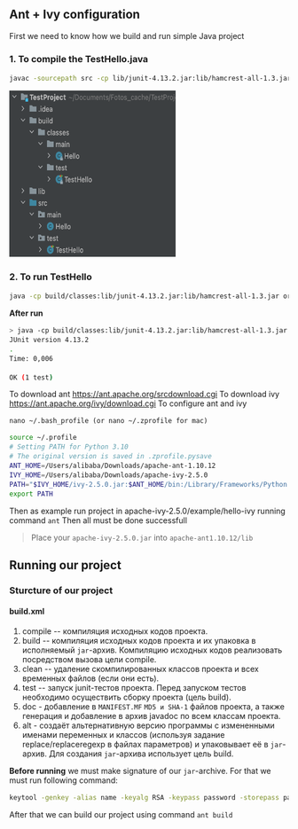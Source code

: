 ## Ant + Ivy configuration
First we need to know how we build and run simple Java project
### 1. To compile the TestHello.java
```bash
javac -sourcepath src -cp lib/junit-4.13.2.jar:lib/hamcrest-all-1.3.jar src/test/TestHello.java -d build/classes
```
<img src="img/classes.png" data-canonical-src="img/classes.png" width="300" height="300" />

### 2. To run TestHello
```bash
java -cp build/classes:lib/junit-4.13.2.jar:lib/hamcrest-all-1.3.jar org.junit.runner.JUnitCore test.TestHello
```
**After run**
```bash
> java -cp build/classes:lib/junit-4.13.2.jar:lib/hamcrest-all-1.3.jar org.junit.runner.JUnitCore test.TestHello  
JUnit version 4.13.2
.
Time: 0,006

OK (1 test)
```

To download ant 
https://ant.apache.org/srcdownload.cgi
To download ivy
https://ant.apache.org/ivy/download.cgi
To configure ant and ivy
```
nano ~/.bash_profile (or nano ~/.zprofile for mac)
```
``` bash
source ~/.profile
# Setting PATH for Python 3.10
# The original version is saved in .zprofile.pysave
ANT_HOME=/Users/alibaba/Downloads/apache-ant-1.10.12
IVY_HOME=/Users/alibaba/Downloads/apache-ivy-2.5.0
PATH="$IVY_HOME/ivy-2.5.0.jar:$ANT_HOME/bin:/Library/Frameworks/Python.framework/Versions/3.10/bin:${PATH}"
export PATH
```

Then as example run project in apache-ivy-2.5.0/example/hello-ivy running command `ant`
Then all must be done successfull
> Place your `apache-ivy-2.5.0.jar` into `apache-ant1.10.12/lib`

## Running our project 
### Sturcture of our project 
#### build.xml 
1. compile -- компиляция исходных кодов проекта.
2. build -- компиляция исходных кодов проекта и их упаковка в исполняемый `jar`-архив. Компиляцию исходных кодов реализовать посредством вызова цели compile.
3. clean -- удаление скомпилированных классов проекта и всех временных файлов (если они есть).
4. test -- запуск junit-тестов проекта. Перед запуском тестов необходимо осуществить сборку проекта (цель build).
5. doc - добавление в `MANIFEST.MF` `MD5 и SHA-1` файлов проекта, а также генерация и добавление в архив javadoc по всем классам проекта.
6. alt - создаёт альтернативную версию программы с измененными именами переменных и классов (используя задание replace/replaceregexp в файлах параметров) и упаковывает её в `jar`-архив. Для создания `jar`-архива использует цель build.

**Before running** we must make signature of our `jar`-archive.
For that we must run following command:
```bash
keytool -genkey -alias name -keyalg RSA -keypass password -storepass password -keystore keystore.jks
```
After that we can build our project using command `ant build`
